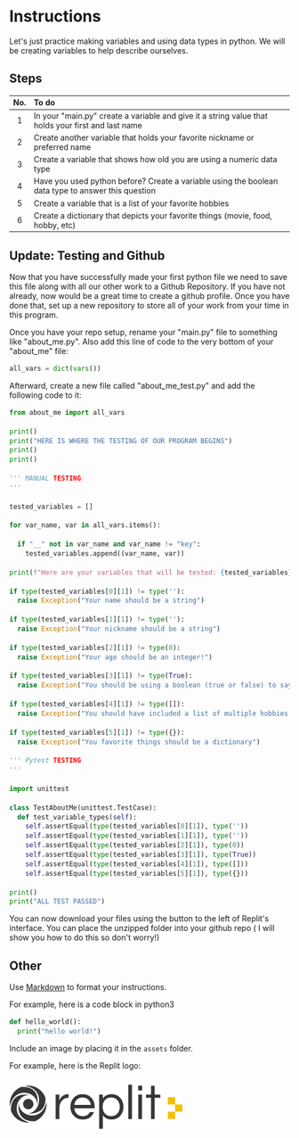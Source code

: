 # Instructions  

Let's just practice making variables and using data types in python. We will be creating variables to help describe ourselves.

## Steps
No.| To do
:-:|:-
1| In your "main.py" create a variable and give it a string value that holds your first and last name
2| Create another variable that holds your favorite nickname or preferred name
3| Create a variable that shows how old you are using a numeric data type
4| Have you used python before? Create a variable using the boolean data type to answer this question
5| Create a variable that is a list of your favorite hobbies
6| Create a dictionary that depicts your favorite things (movie, food, hobby, etc)

## Update: Testing and Github
Now that you have successfully made your first python file we need to save this file along with all our other work to a Github Repository. If you have not already, now would be a great time to create a github profile. Once you have done that, set up a new repository to store all of your work from your time in this program. 

Once you have your repo setup, rename your "main.py" file to something like "about_me.py". Also add this line of code to the very bottom of your "about_me" file:
```python
all_vars = dict(vars())
```
Afterward, create a new file called "about_me_test.py" and add the following code to it:
```python
from about_me import all_vars

print()
print("HERE IS WHERE THE TESTING OF OUR PROGRAM BEGINS")
print()
print()

''' MANUAL TESTING
'''

tested_variables = []

for var_name, var in all_vars.items():

  if "__" not in var_name and var_name != "key":
    tested_variables.append((var_name, var))

print(f"Here are your variables that will be tested: {tested_variables}")

if type(tested_variables[0][1]) != type(''):
  raise Exception("Your name should be a string")

if type(tested_variables[1][1]) != type(''):
  raise Exception("Your nickname should be a string")

if type(tested_variables[2][1]) != type(0):
  raise Exception("Your age should be an integer!")

if type(tested_variables[3][1]) != type(True):
  raise Exception("You should be using a boolean (true or false) to say whether or not you have used Python before")

if type(tested_variables[4][1]) != type([]):
  raise Exception("You should have included a list of multiple hobbies you enjoy")

if type(tested_variables[5][1]) != type({}):
  raise Exception("You favorite things should be a dictionary")

''' Pytest TESTING
'''

import unittest

class TestAboutMe(unittest.TestCase):
  def test_variable_types(self):
    self.assertEqual(type(tested_variables[0][1]), type(''))
    self.assertEqual(type(tested_variables[1][1]), type(''))
    self.assertEqual(type(tested_variables[2][1]), type(0))
    self.assertEqual(type(tested_variables[3][1]), type(True))
    self.assertEqual(type(tested_variables[4][1]), type([]))
    self.assertEqual(type(tested_variables[5][1]), type({}))

print()
print("ALL TEST PASSED")
```

You can now download your files using the button to the left of Replit's interface. You can place the unzipped folder into your github repo ( I will show you how to do this so don't worry!) 

## Other
  Use [Markdown](https://gist.github.com/cuonggt/9b7d08a597b167299f0d) to format your instructions.

  For example, here is a code block in python3
```python
def hello_world():
  print("hello world!")
```


  Include an image by placing it in the `assets` folder.

  For example, here is the Replit logo:

  ![alt text](assets/logo.png)
  
  